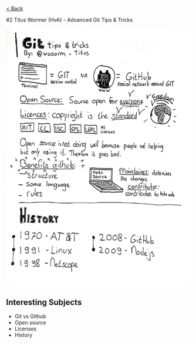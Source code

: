 [< Back](../README.md)

#2 Titus Wormer (HvA) - Advanced Git Tips & Tricks

![](../images/week2.jpg)

## Interesting Subjects

- Git vs Github
- Open source
- Licenses
- History
